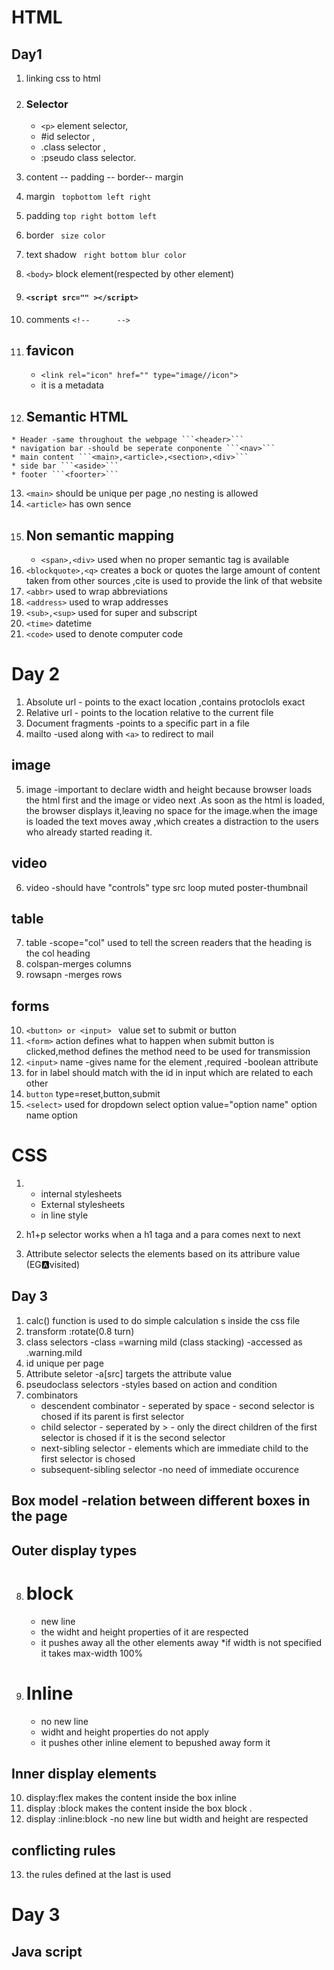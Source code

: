 # HTML 
## Day1

1. linking css to html <link href="" rel="stylesheet"/>
2. ### Selector
   * ```<p>``` element selector,
   * #id selector ,
   * .class selector ,
   * :pseudo class selector.

3. content --  padding --  border-- margin
4. margin ``` topbottom left right```
5. padding ```top right bottom left```
6. border  ``` size color```
7. text shadow ``` right bottom blur color```
8. ```<body>``` block element(respected by other element)
9. #### ```<script src="" ></script>```
10. comments ```<!--      -->```
11. ## favicon 
    * ```<link rel="icon" href="" type="image//icon">```
    * it is a metadata
12.  ## Semantic HTML
    * Header -same throughout the webpage ```<header>```
    * navigation bar -should be seperate conponente ```<nav>```
    * main content ```<main>,<article>,<section>,<div>``` 
    * side bar ```<aside>```
    * footer ```<foorter>```
13. ```<main>``` should be unique per page ,no nesting is allowed 
14. ```<article>``` has own sence 
15. ## Non semantic mapping
    * ```<span>,<div>``` used when no proper semantic tag is available
16. ```<blockquote>,<q>``` creates a bock or quotes the large amount of content taken from other sources ,cite is used to provide the link of that website
17. ```<abbr>``` used to wrap abbreviations
18. ```<address>``` used to wrap addresses
19. ```<sub>,<sup>``` used for super and subscript
20. ```<time>``` datetime
21. ```<code>``` used to denote computer code

# Day 2
1. Absolute url - points to the exact location ,contains protoclols exact
2. Relative url - points to the location relative to the current file
3. Document fragments -points to a specific part in a file 
4. mailto -used along with ```<a>``` to redirect to mail
## image
5. image -important to declare width and height because browser loads the html first and the image or video next .As soon as the html is loaded, the browser displays it,leaving no space for the image.when the image is loaded the text moves away ,which creates a distraction to the users who already started reading it.
## video
6. video -should have "controls" type src loop muted  poster-thumbnail
## table
7. table -scope="col" used to tell the screen readers that the heading is the col heading 
8. colspan-merges columns
9. rowsapn -merges rows
## forms
10. ```<button> or <input> ``` value set to submit or button
11. ```<form>``` action defines what to happen when submit button is clicked,method defines the method need to be used for transmission
12. ```<input>``` name -gives name for the element ,required -boolean attribute
13. for in label should match with the id in input which are related to each other
14. ```button``` type=reset,button,submit
15.  ```<select>``` used for dropdown select option value="option name" option name option




# CSS
1.    * internal stylesheets
      * External stylesheets
      * in line style
    
2. h1+p selector works when a h1 taga and a para comes next to next
3. Attribute selector selects the elements based on its attribure value (EG:a:visited)

## Day 3
1. calc() function is used to do simple calculation s inside the css file
2. transform :rotate(0.8 turn)
3. class selectors -class =warning mild (class stacking) -accessed as .warning.mild
4. id unique per page 
5. Attribute seletor -a[src] targets the attribute value 
6. pseudoclass selectors -styles based on action and condition
7. combinators 
    * descendent combinator - seperated by space - second selector is chosed if its parent is first selector
    * child selector - seperated by > - only the direct children of the first selector is chosed if it is the second selector
    * next-sibling selector - elements which are immediate child to the first selector is chosed 
    * subsequent-sibling selector -no need of immediate occurence
## Box model -relation between different boxes in the page
## Outer display types
8. # block 
    * new line
    * the widht and height properties of it are respected
    * it pushes away all the other elements away 
    *if width is not specified it takes max-width 100%
9. # Inline
    * no new line
    * widht and height properties do not apply
    * it pushes other inline element to bepushed away form it 

## Inner display elements
10. display:flex makes the content inside the box inline   
11. display :block makes the content inside the box block .
12. display :inline:block -no new line but width and height are respected
## conflicting rules
13. the rules defined at the last is used


# Day 3
## Java script 



